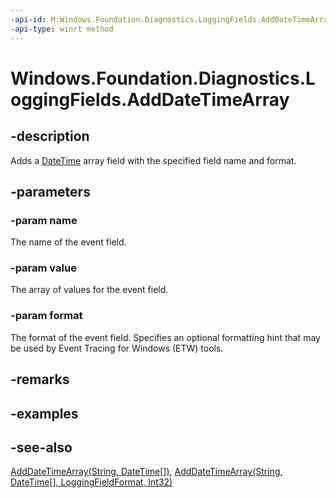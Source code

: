 ```yaml
---
-api-id: M:Windows.Foundation.Diagnostics.LoggingFields.AddDateTimeArray(System.String,Windows.Foundation.DateTime[],Windows.Foundation.Diagnostics.LoggingFieldFormat)
-api-type: winrt method
---
```


<!-- Method syntax
public void AddDateTimeArray(System.String name, Windows.Foundation.DateTime[] value, Windows.Foundation.Diagnostics.LoggingFieldFormat format)
-->

# Windows.Foundation.Diagnostics.LoggingFields.AddDateTimeArray

## -description
Adds a [DateTime](../windows.foundation/datetime.md) array field with the specified field name and format.

## -parameters
### -param name
The name of the event field.

### -param value
The array of values for the event field.

### -param format
The format of the event field. Specifies an optional formatting hint that may be used by Event Tracing for Windows (ETW) tools.

## -remarks

## -examples

## -see-also
[AddDateTimeArray(String, DateTime\[\])](/uwp/api/windows.foundation.diagnostics.loggingfields.adddatetimearray#windows-foundation-diagnostics-loggingfields-adddatetimearray(system-string-windows-foundation-datetime())), [AddDateTimeArray(String, DateTime\[\], LoggingFieldFormat, Int32)](/uwp/api/windows.foundation.diagnostics.loggingfields.adddatetimearray#windows-foundation-diagnostics-loggingfields-adddatetimearray(system-string-windows-foundation-datetime()-windows-foundation-diagnostics-loggingfieldformat-system-int32))